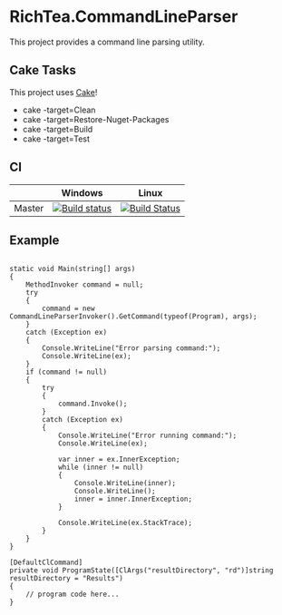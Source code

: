 # RichTea.CommandLineParser
This project provides a command line parsing utility.

## Cake Tasks
This project uses [Cake](https://cakebuild.net)!
* cake -target=Clean
* cake -target=Restore-Nuget-Packages
* cake -target=Build
* cake -target=Test

## CI

|        | Windows | Linux |
| ------ | --------|-------|
| Master | [![Build status](https://ci.appveyor.com/api/projects/status/gg7er3fta9sjxy5m/branch/master?svg=true)](https://ci.appveyor.com/project/RichTeaMan/commandlineparser/branch/master) | [![Build Status](https://travis-ci.org/RichTeaMan/CommandLineParser.svg?branch=master)](https://travis-ci.org/RichTeaMan/CommandLineParser) |

## Example
```

static void Main(string[] args)
{
    MethodInvoker command = null;
    try
    {
        command = new CommandLineParserInvoker().GetCommand(typeof(Program), args);
    }
    catch (Exception ex)
    {
        Console.WriteLine("Error parsing command:");
        Console.WriteLine(ex);
    }
    if (command != null)
    {
        try
        {
            command.Invoke();
        }
        catch (Exception ex)
        {
            Console.WriteLine("Error running command:");
            Console.WriteLine(ex);

            var inner = ex.InnerException;
            while (inner != null)
            {
                Console.WriteLine(inner);
                Console.WriteLine();
                inner = inner.InnerException;
            }

            Console.WriteLine(ex.StackTrace);
        }
    }
}

[DefaultClCommand]
private void ProgramState([ClArgs("resultDirectory", "rd")]string resultDirectory = "Results")
{
    // program code here...
}

```
